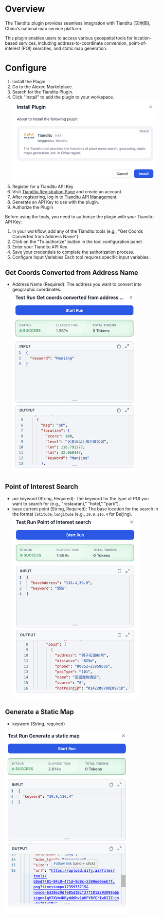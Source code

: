 # Overview
The Tianditu plugin provides seamless integration with Tianditu (天地图), China's national map service platform. 

This plugin enables users to access various geospatial tools for location-based services, including address-to-coordinate conversion, point-of-interest (POI) searches, and static map generation.

# Configure
1. Install the Plugin
2. Go to the Aiexec Marketplace.
3. Search for the Tianditu Plugin.
4. Click "Install" to add the plugin to your workspace.
![](./_assets/tianditu_install.PNG)
5. Register for a Tianditu API Key
6. Visit [Tianditu Registration Page](https://passport.tianditu.gov.cn/register) and create an account.
7. After registering, log in to [Tianditu API Management](http://lbs.tianditu.gov.cn/home.html).
8. Generate an API Key to use with the plugin.
9. Authorize the Plugin

Before using the tools, you need to authorize the plugin with your Tianditu API Key:
1. In your workflow, add any of the Tianditu tools (e.g., "Get Coords Converted from Address Name").
2. Click on the "To authorize" button in the tool configuration panel.
3. Enter your Tianditu API Key.
4. Save your credentials to complete the authorization process.
5. Configure Input Variables
Each tool requires specific input variables:
## Get Coords Converted from Address Name
- Address Name (Required): The address you want to convert into geographic coordinates.
![](./_assets/tianditu_get_coords.PNG)

## Point of Interest Search
- poi keyword (String, Required): The keyword for the type of POI you want to search for (e.g., "restaurant," "hotel," "park").
- base current point (String, Required): The base location for the search in the format `latitude,longitude` (e.g., `39.9,116.4` for Beijing).
![](./_assets/tianditu_point_of_interest.PNG)

## Generate a Static Map
- keyword (String, required)

![](./_assets/tianditu_static_map.PNG)